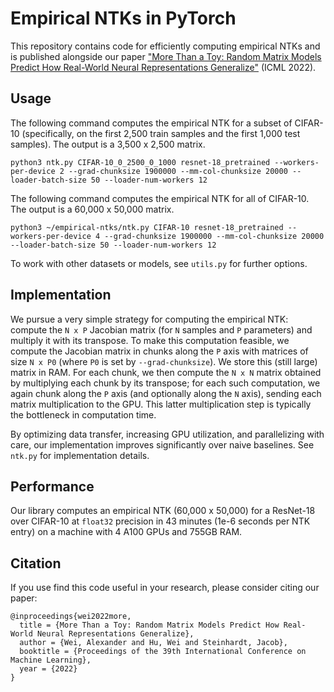 # Empirical NTKs in PyTorch

This repository contains code for efficiently computing empirical NTKs and is published alongside our paper ["More Than a Toy: Random Matrix Models Predict How Real-World Neural Representations Generalize"](https://arxiv.org/abs/2203.06176) (ICML 2022).

## Usage

The following command computes the empirical NTK for a subset of CIFAR-10 (specifically, on the first 2,500 train samples and the first 1,000 test samples). The output is a 3,500 x 2,500 matrix.
```
python3 ntk.py CIFAR-10_0_2500_0_1000 resnet-18_pretrained --workers-per-device 2 --grad-chunksize 1900000 --mm-col-chunksize 20000 --loader-batch-size 50 --loader-num-workers 12
```

The following command computes the empirical NTK for all of CIFAR-10. The output is a 60,000 x 50,000 matrix.
```
python3 ~/empirical-ntks/ntk.py CIFAR-10 resnet-18_pretrained --workers-per-device 4 --grad-chunksize 1900000 --mm-col-chunksize 20000 --loader-batch-size 50 --loader-num-workers 12
```

To work with other datasets or models, see `utils.py` for further options.


## Implementation

We pursue a very simple strategy for computing the empirical NTK: compute the `N x P` Jacobian matrix (for `N` samples and `P` parameters) and multiply it with its transpose. To make this computation feasible, we compute the Jacobian matrix in chunks along the `P` axis with matrices of size `N x P0` (where `P0` is set by `--grad-chunksize`). We store this (still large) matrix in RAM. For each chunk, we then compute the `N x N` matrix obtained by multiplying each chunk by its transpose; for each such computation, we again chunk along the `P` axis (and optionally along the `N` axis), sending each matrix multiplication to the GPU. This latter multiplication step is typically the bottleneck in computation time.

By optimizing data transfer, increasing GPU utilization, and parallelizing with care, our implementation improves significantly over naive baselines. See `ntk.py` for implementation details.

## Performance

Our library computes an empirical NTK (60,000 x 50,000) for a ResNet-18 over CIFAR-10 at `float32` precision in 43 minutes (1e-6 seconds per NTK entry) on a machine with 4 A100 GPUs and 755GB RAM.

## Citation

If you use find this code useful in your research, please consider citing our paper:
```
@inproceedings{wei2022more,
  title = {More Than a Toy: Random Matrix Models Predict How Real-World Neural Representations Generalize},
  author = {Wei, Alexander and Hu, Wei and Steinhardt, Jacob},
  booktitle = {Proceedings of the 39th International Conference on Machine Learning},
  year = {2022}
}
```
